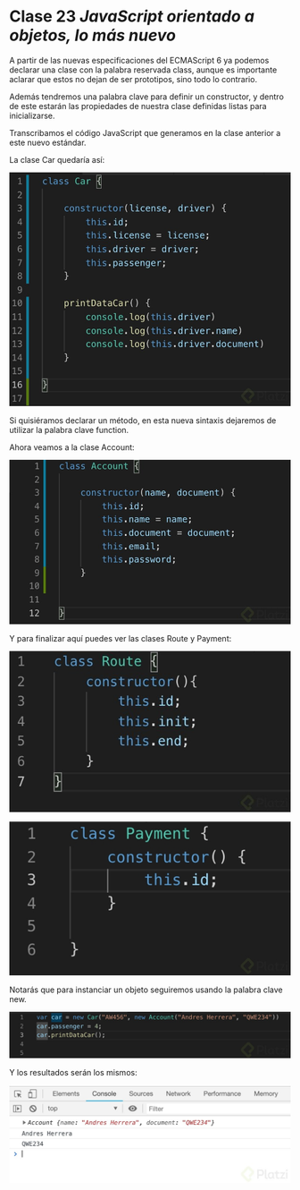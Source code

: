 # Clase 23 _JavaScript orientado a objetos, lo más nuevo_

A partir de las nuevas especificaciones del ECMAScript 6 ya podemos declarar una
clase con la palabra reservada class, aunque es importante aclarar que estos no
dejan de ser prototipos, sino todo lo contrario.

Además tendremos una palabra clave para definir un constructor, y dentro de este
estarán las propiedades de nuestra clase definidas listas para inicializarse.

Transcribamos el código JavaScript que generamos en la clase anterior a este
nuevo estándar.

La clase Car quedaría así:

![src/POO_96](../src/POO_96.png)

Si quisiéramos declarar un método, en esta nueva sintaxis dejaremos de utilizar
la palabra clave function.

Ahora veamos a la clase Account:

![src/POO_97](../src/POO_97.png)

Y para finalizar aquí puedes ver las clases Route y Payment:

![src/POO_98](../src/POO_98.png)

![src/POO_99](../src/POO_99.png)

Notarás que para instanciar un objeto seguiremos usando la palabra clave new.

![src/POO_100](../src/POO_100.png)

Y los resultados serán los mismos:

![src/POO_101](../src/POO_101.png)
